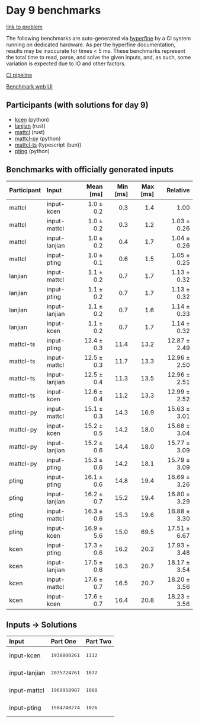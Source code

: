 # Day 9 benchmarks

[link to problem](https://adventofcode.com/2023/day/9)

The following benchmarks are auto-generated via
[hyperfine](https://github.com/sharkdp/hyperfine) by a CI system running on
dedicated hardware. As per the hyperfine documentation, results may be
inaccurate for times < 5 ms. These benchmarks represent the total time to read,
parse, and solve the given inputs, and, as such, some variation is expected due
to IO and other factors.

[CI pipeline](http://ci.papercode.net:8080/teams/main/pipelines/aoc2023)

[Benchmark web UI](https://aoc.ancalagon.black)


## Participants (with solutions for day 9)

- [kcen](https://github.com/kcen/aoc2023) (python)
- [lanjian](https://github.com/lanjian/aoc-2023) (rust)
- [mattcl](https://github.com/mattcl/aoc2023) (rust)
- [mattcl-py](https://github.com/mattcl/aoc2023-py) (python)
- [mattcl-ts](https://github.com/mattcl/aoc2023-js) (typescript (bun))
- [pting](https://github.com/pting/aoc2023) (python)


## Benchmarks with officially generated inputs

| Participant | Input | Mean [ms] | Min [ms] | Max [ms] | Relative |
|:---|:---|---:|---:|---:|---:|
| mattcl | input-kcen | 1.0 ± 0.2 | 0.3 | 1.4 | 1.00 |
| mattcl | input-mattcl | 1.0 ± 0.2 | 0.3 | 1.2 | 1.03 ± 0.26 |
| mattcl | input-lanjian | 1.0 ± 0.2 | 0.4 | 1.7 | 1.04 ± 0.26 |
| mattcl | input-pting | 1.0 ± 0.1 | 0.6 | 1.5 | 1.05 ± 0.25 |
| lanjian | input-mattcl | 1.1 ± 0.2 | 0.7 | 1.7 | 1.13 ± 0.32 |
| lanjian | input-pting | 1.1 ± 0.2 | 0.7 | 1.7 | 1.13 ± 0.32 |
| lanjian | input-lanjian | 1.1 ± 0.2 | 0.7 | 1.6 | 1.14 ± 0.33 |
| lanjian | input-kcen | 1.1 ± 0.2 | 0.7 | 1.7 | 1.14 ± 0.32 |
| mattcl-ts | input-pting | 12.4 ± 0.3 | 11.4 | 13.2 | 12.87 ± 2.49 |
| mattcl-ts | input-mattcl | 12.5 ± 0.3 | 11.7 | 13.3 | 12.96 ± 2.50 |
| mattcl-ts | input-lanjian | 12.5 ± 0.4 | 11.3 | 13.5 | 12.96 ± 2.51 |
| mattcl-ts | input-kcen | 12.6 ± 0.4 | 11.2 | 13.3 | 12.99 ± 2.52 |
| mattcl-py | input-mattcl | 15.1 ± 0.3 | 14.3 | 16.9 | 15.63 ± 3.01 |
| mattcl-py | input-kcen | 15.2 ± 0.5 | 14.2 | 18.0 | 15.68 ± 3.04 |
| mattcl-py | input-lanjian | 15.2 ± 0.6 | 14.4 | 18.0 | 15.77 ± 3.09 |
| mattcl-py | input-pting | 15.3 ± 0.6 | 14.2 | 18.1 | 15.79 ± 3.09 |
| pting | input-pting | 16.1 ± 0.6 | 14.8 | 19.4 | 16.69 ± 3.26 |
| pting | input-lanjian | 16.2 ± 0.7 | 15.2 | 19.4 | 16.80 ± 3.29 |
| pting | input-mattcl | 16.3 ± 0.6 | 15.3 | 19.6 | 16.88 ± 3.30 |
| pting | input-kcen | 16.9 ± 5.6 | 15.0 | 69.5 | 17.51 ± 6.67 |
| kcen | input-pting | 17.3 ± 0.6 | 16.2 | 20.2 | 17.93 ± 3.48 |
| kcen | input-lanjian | 17.5 ± 0.6 | 16.3 | 20.7 | 18.17 ± 3.54 |
| kcen | input-mattcl | 17.6 ± 0.7 | 16.5 | 20.7 | 18.20 ± 3.56 |
| kcen | input-kcen | 17.6 ± 0.7 | 16.4 | 20.8 | 18.23 ± 3.56 |


## Inputs -> Solutions

| Input | Part One | Part Two |
|:---|:---|:---|
|input-kcen|<pre>1938800261</pre>|<pre>1112</pre>|
|input-lanjian|<pre>2075724761</pre>|<pre>1072</pre>|
|input-mattcl|<pre>1969958987</pre>|<pre>1068</pre>|
|input-pting|<pre>1584748274</pre>|<pre>1026</pre>|